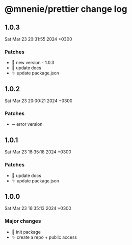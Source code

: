 # @mnenie/prettier change log

## 1.0.3

Sat Mar 23 20:31:55 2024 +0300

### Patches

- 🔖 new version - 1.0.3
- 📝 update docs
- ✨ update package.json


## 1.0.2

Sat Mar 23 20:00:21 2024 +0300

### Patches

- ➖ error version


## 1.0.1

Sat Mar 23 18:35:18 2024 +0300

### Patches

- 📝 update docs
- ✨ update package.json

## 1.0.0

Sat Mar 23 16:35:13 2024 +0300

### Major changes

- 🎉 init package
- ✨ create a repo + public access